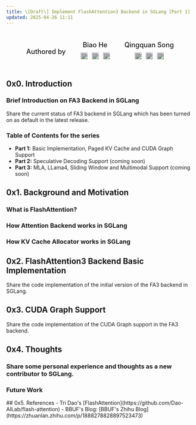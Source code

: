 ```yaml
---
title: \[Draft\] Implement FlashAttention3 Backend in SGLang [Part 1]
updated: 2025-04-26 11:11
---
```




<div class="authors-section" style="display: flex; justify-content: center; margin: 40px 0; gap: 40px;">
  <div style="margin: 0 0 5px 0; font-size: 18px; font-weight: 500;"><p>Authored by</p></div>
  <!-- Author 1 -->
  <div class="author-card" style="display: flex; flex-direction: column; align-items: center; max-width: 200px; text-align: center;">
    <h3 style="margin: 0 0 5px 0; font-size: 18px; font-weight: 500;">Biao He</h3>
    <div class="author-social" style="display: flex; gap: 12px; margin-top: 5px;">
      <a href="https://www.linkedin.com/in/biao-he/" target="_blank" style="text-decoration: none; border: none;">
        <img src="https://cdn.jsdelivr.net/npm/simple-icons@v8/icons/linkedin.svg" alt="LinkedIn" style="width: 18px; height: 18px; filter: invert(30%);">
      </a>
      <a href="https://x.com/hebiao064" target="_blank" style="text-decoration: none; border: none;">
        <img src="https://www.svgrepo.com/show/47722/twitter-black-shape.svg" alt="X" style="width: 18px; height: 18px; filter: invert(30%);">
      </a>
      <a href="https://github.com/hebiao064" target="_blank" style="text-decoration: none; border: none;">
        <img src="https://cdn.jsdelivr.net/npm/simple-icons@v8/icons/github.svg" alt="GitHub" style="width: 18px; height: 18px; filter: invert(30%);">
      </a>
    </div>
  </div>

  <!-- Author 2 -->
  <div class="author-card" style="display: flex; flex-direction: column; align-items: center; max-width: 200px; text-align: center;">
    <h3 style="margin: 0 0 5px 0; font-size: 18px; font-weight: 500;">Qingquan Song</h3>
    <div class="author-social" style="display: flex; gap: 12px; margin-top: 5px;">
      <a href="https://www.linkedin.com/in/qingquan-song-b71167119/" target="_blank" style="text-decoration: none; border: none;">
        <img src="https://cdn.jsdelivr.net/npm/simple-icons@v8/icons/linkedin.svg" alt="LinkedIn" style="width: 18px; height: 18px; filter: invert(30%);">
      </a>
      <a href="https://x.com/qingquan_song" target="_blank" style="text-decoration: none; border: none;">
        <img src="https://www.svgrepo.com/show/47722/twitter-black-shape.svg" alt="X" style="width: 18px; height: 18px; filter: invert(30%);">
      </a>
      <a href="https://github.com/qingquansong" target="_blank" style="text-decoration: none; border: none;">
        <img src="https://cdn.jsdelivr.net/npm/simple-icons@v8/icons/github.svg" alt="GitHub" style="width: 18px; height: 18px; filter: invert(30%);">
      </a>
    </div>
  </div>
</div>

<div class="divider"></div>


## 0x0. Introduction

### Brief Introduction on FA3 Backend in SGLang
Share the current status of FA3 backend in SGLang which has been turned on as default in the latest release.

### Table of Contents for the series

- **Part 1:** Basic Implementation, Paged KV Cache and CUDA Graph Support
- **Part 2:** Speculative Decoding Support (coming soon)
- **Part 3:** MLA, LLama4, Sliding Window and Multimodal Support (coming soon)


<div class="divider"></div>

## 0x1. Background and Motivation

### What is FlashAttention?

### How Attention Backend works in SGLang

### How KV Cache Allocator works in SGLang




<div class="divider"></div>

## 0x2. FlashAttention3 Backend Basic Implementation

Share the code implementation of the initial version of the FA3 backend in SGLang.



<div class="divider"></div>

## 0x3. CUDA Graph Support

Share the code implementation of the CUDA Graph support in the FA3 backend.




<div class="divider"></div>

## 0x4. Thoughts

### Share some personal experience and thoughts as a new contributor to SGLang.

### Future Work


<div class="divider"></div>
## 0x5. References
- Tri Dao's [FlashAttention](https://github.com/Dao-AILab/flash-attention)
- BBUF's Blog: [BBUF's Zhihu Blog](https://zhuanlan.zhihu.com/p/1888278828897523473)

